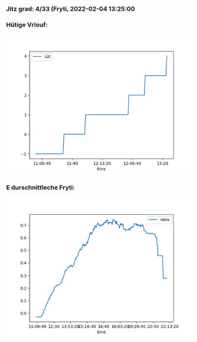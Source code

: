 ### Jitz grad: 4/33 (Fryti, 2022-02-04 13:25:00

### Hütige Vrlouf:
![Graph](Today.png)

### E durschnittleche Fryti:
![Graph](Fryti.png)
